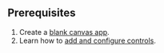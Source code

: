 ## Prerequisites

1. Create a [blank canvas app](../maker/canvas-apps/create-blank-app.md).
1. Learn how to [add and configure controls](../maker/canvas-apps/add-configure-controls.md).

